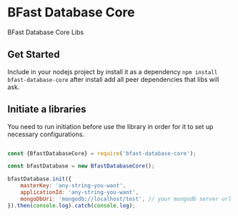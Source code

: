 # BFast Database Core
BFast Database Core Libs

## Get Started

Include in your nodejs project by install it as a dependency `npm install bfast-database-core` after install add all peer dependencies that libs will ask.

## Initiate a libraries

You need to run initiation before use the library in order for it to set up necessary configurations.

```javascript

const {BfastDatabaseCore} = require('bfast-database-core');

const bfastDatabase = new BfastDatabaseCore();

bfastDatabase.init({
    masterKey: 'any-string-you-want',
    applicationId: 'any-string-you-want',
    mongoDbUri: 'mongodb://localhost/test', // your mongodb server url
}).then(console.log).catch(console.log);

```

